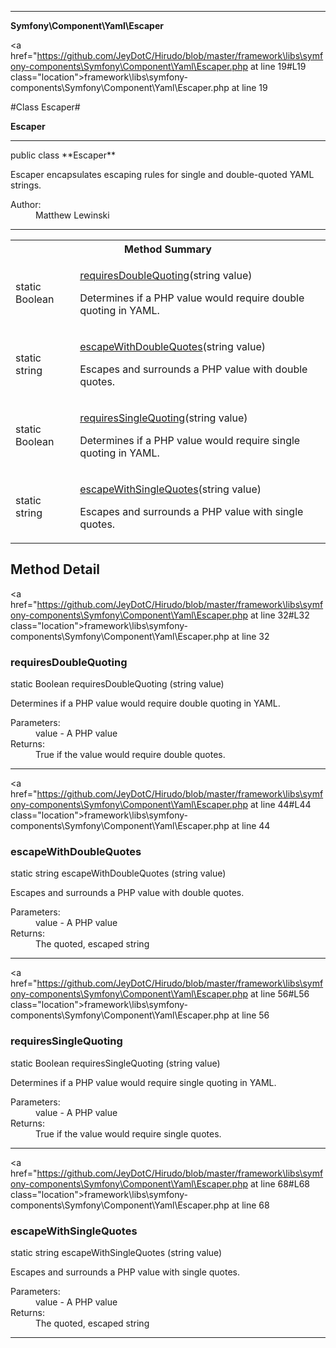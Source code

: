 
- - -

**Symfony\Component\Yaml\Escaper**


<a href="https://github.com/JeyDotC/Hirudo/blob/master/framework\libs\symfony-components\Symfony\Component\Yaml\Escaper.php at line 19#L19 class="location">framework\libs\symfony-components\Symfony\Component\Yaml\Escaper.php at line 19</a>

#Class Escaper#

**Escaper**




- - -

<p class="signature">public  class **Escaper**</p>

<div class="comment" id="overview_description"><p>Escaper encapsulates escaping rules for single and double-quoted
YAML strings.</p></div>

<dl>
<dt>Author:</dt>
<dd>Matthew Lewinski <matthew@lewinski.org></dd>
</dl>


- - -

<table id="summary_method">
<tr><th colspan="2">Method Summary</th></tr>
<tr>
<td><span class='k'>static </span> <span class='nx'>Boolean</span></td>
<td class="description"><p class="name"><a href="#requiresdoublequoting">requiresDoubleQuoting</a>(string value)</p><p class="description">Determines if a PHP value would require double quoting in YAML.</p></td>
</tr>
<tr>
<td><span class='k'>static </span> <span class='nx'>string</span></td>
<td class="description"><p class="name"><a href="#escapewithdoublequotes">escapeWithDoubleQuotes</a>(string value)</p><p class="description">Escapes and surrounds a PHP value with double quotes.</p></td>
</tr>
<tr>
<td><span class='k'>static </span> <span class='nx'>Boolean</span></td>
<td class="description"><p class="name"><a href="#requiressinglequoting">requiresSingleQuoting</a>(string value)</p><p class="description">Determines if a PHP value would require single quoting in YAML.</p></td>
</tr>
<tr>
<td><span class='k'>static </span> <span class='nx'>string</span></td>
<td class="description"><p class="name"><a href="#escapewithsinglequotes">escapeWithSingleQuotes</a>(string value)</p><p class="description">Escapes and surrounds a PHP value with single quotes.</p></td>
</tr>
</table>

<h2 id="detail_method">Method Detail</h2>

<a href="https://github.com/JeyDotC/Hirudo/blob/master/framework\libs\symfony-components\Symfony\Component\Yaml\Escaper.php at line 32#L32 class="location">framework\libs\symfony-components\Symfony\Component\Yaml\Escaper.php at line 32</a>

<h3 id="requiresDoubleQuoting()">requiresDoubleQuoting</h3>
<span class='k'>static </span> <span class='nx'>Boolean</span> <span class='nf'>requiresDoubleQuoting</span> (string value)

<div class="details">
<p>Determines if a PHP value would require double quoting in YAML.</p><dl>
<dt>Parameters:</dt>
<dd>value - A PHP value</dd>
<dt>Returns:</dt>
<dd>True if the value would require double quotes.</dd>
</dl>
</div>

- - -


<a href="https://github.com/JeyDotC/Hirudo/blob/master/framework\libs\symfony-components\Symfony\Component\Yaml\Escaper.php at line 44#L44 class="location">framework\libs\symfony-components\Symfony\Component\Yaml\Escaper.php at line 44</a>

<h3 id="escapeWithDoubleQuotes()">escapeWithDoubleQuotes</h3>
<span class='k'>static </span> <span class='nx'>string</span> <span class='nf'>escapeWithDoubleQuotes</span> (string value)

<div class="details">
<p>Escapes and surrounds a PHP value with double quotes.</p><dl>
<dt>Parameters:</dt>
<dd>value - A PHP value</dd>
<dt>Returns:</dt>
<dd>The quoted, escaped string</dd>
</dl>
</div>

- - -


<a href="https://github.com/JeyDotC/Hirudo/blob/master/framework\libs\symfony-components\Symfony\Component\Yaml\Escaper.php at line 56#L56 class="location">framework\libs\symfony-components\Symfony\Component\Yaml\Escaper.php at line 56</a>

<h3 id="requiresSingleQuoting()">requiresSingleQuoting</h3>
<span class='k'>static </span> <span class='nx'>Boolean</span> <span class='nf'>requiresSingleQuoting</span> (string value)

<div class="details">
<p>Determines if a PHP value would require single quoting in YAML.</p><dl>
<dt>Parameters:</dt>
<dd>value - A PHP value</dd>
<dt>Returns:</dt>
<dd>True if the value would require single quotes.</dd>
</dl>
</div>

- - -


<a href="https://github.com/JeyDotC/Hirudo/blob/master/framework\libs\symfony-components\Symfony\Component\Yaml\Escaper.php at line 68#L68 class="location">framework\libs\symfony-components\Symfony\Component\Yaml\Escaper.php at line 68</a>

<h3 id="escapeWithSingleQuotes()">escapeWithSingleQuotes</h3>
<span class='k'>static </span> <span class='nx'>string</span> <span class='nf'>escapeWithSingleQuotes</span> (string value)

<div class="details">
<p>Escapes and surrounds a PHP value with single quotes.</p><dl>
<dt>Parameters:</dt>
<dd>value - A PHP value</dd>
<dt>Returns:</dt>
<dd>The quoted, escaped string</dd>
</dl>
</div>

- - -

